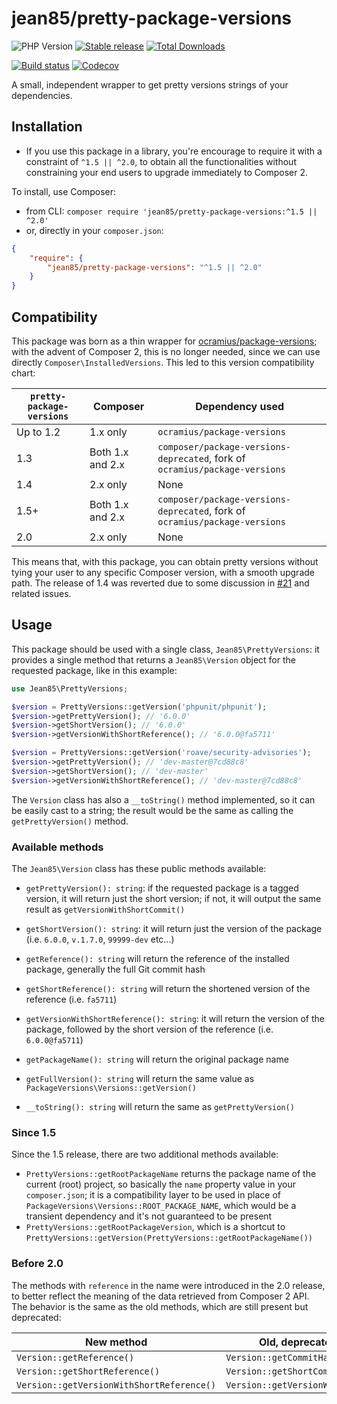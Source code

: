 # jean85/pretty-package-versions

![PHP Version](https://img.shields.io/badge/php-%5E7.1%7C%5E8.0-blue)
[![Stable release][Last stable image]][Packagist link]
[![Total Downloads](https://poser.pugx.org/jean85/pretty-package-versions/downloads)](//packagist.org/packages/jean85/pretty-package-versions)

[![Build status](https://img.shields.io/github/workflow/status/Jean85/pretty-package-versions/Tests)](https://github.com/Jean85/pretty-package-versions/actions)
[![Codecov](https://codecov.io/gh/Jean85/pretty-package-versions/branch/master/graph/badge.svg)](https://codecov.io/gh/Jean85/pretty-package-versions)

A small, independent wrapper to get pretty versions strings of your dependencies.

## Installation
* If you use this package in a library, you're encourage to require it with a constraint of `^1.5 || ^2.0`, to obtain all the functionalities without constraining your end users to upgrade immediately to Composer 2.

To install, use Composer:

 * from CLI: `composer require 'jean85/pretty-package-versions:^1.5 || ^2.0'`
 * or, directly in your `composer.json`:

```json
{
    "require": {
        "jean85/pretty-package-versions": "^1.5 || ^2.0"
    }
}
```
## Compatibility
This package was born as a thin wrapper for [ocramius/package-versions](https://packagist.org/packages/ocramius/package-versions); with the advent of Composer 2, this is no longer needed, since we can use directly `Composer\InstalledVersions`. This led to this version compatibility chart:

|`pretty-package-versions`| Composer         | Dependency used
|-------------------------|------------------|-----------------|
| Up to 1.2               | 1.x only         | `ocramius/package-versions`
| 1.3                     | Both 1.x and 2.x | `composer/package-versions-deprecated`, fork of `ocramius/package-versions` |
| 1.4                     | 2.x only         | None            |
| 1.5+                    | Both 1.x and 2.x | `composer/package-versions-deprecated`, fork of `ocramius/package-versions` |
| 2.0                     | 2.x only         | None            |

This means that, with this package, you can obtain pretty versions without tying your user to any specific Composer version, with a smooth upgrade path. The release of 1.4 was reverted due to some discussion in [#21](https://github.com/Jean85/pretty-package-versions/issues/21) and related issues.

## Usage
This package should be used with a single class, `Jean85\PrettyVersions`: it provides a single method that returns a `Jean85\Version` object for the requested package, like in this example:

```php
use Jean85\PrettyVersions;

$version = PrettyVersions::getVersion('phpunit/phpunit');
$version->getPrettyVersion(); // '6.0.0'
$version->getShortVersion(); // '6.0.0'
$version->getVersionWithShortReference(); // '6.0.0@fa5711'

$version = PrettyVersions::getVersion('roave/security-advisories');
$version->getPrettyVersion(); // 'dev-master@7cd88c8'
$version->getShortVersion(); // 'dev-master'
$version->getVersionWithShortReference(); // 'dev-master@7cd88c8'
```

The `Version` class has also a `__toString()` method implemented, so it can be easily cast to a string; the result would be the same as calling the `getPrettyVersion()` method.

### Available methods

The `Jean85\Version` class has these public methods available:

 * `getPrettyVersion(): string`: if the requested package is a tagged version, it will return just the short version; if not, it will output the same result as `getVersionWithShortCommit()`

 * `getShortVersion(): string`: it will return just the version of the package (i.e. `6.0.0`, `v.1.7.0`, `99999-dev` etc...)

* `getReference(): string` will return the reference of the installed package, generally the full Git commit hash

* `getShortReference(): string` will return the shortened version of the reference (i.e. `fa5711`)

 * `getVersionWithShortReference(): string`: it will return the version of the package, followed by the short version of the reference (i.e. `6.0.0@fa5711`)

 * `getPackageName(): string` will return the original package name

 * `getFullVersion(): string` will return the same value as `PackageVersions\Versions::getVersion()` 

 * `__toString(): string` will return the same as `getPrettyVersion()`

### Since 1.5
Since the 1.5 release, there are two additional methods available:

 * `PrettyVersions::getRootPackageName` returns the package name of the current (root) project, so basically the `name` property value in your `composer.json`; it is a compatibility layer to be used in place of `PackageVersions\Versions::ROOT_PACKAGE_NAME`, which would be a transient dependency and it's not guaranteed to be present
 * `PrettyVersions::getRootPackageVersion`, which is a shortcut to `PrettyVersions::getVersion(PrettyVersions::getRootPackageName())`

### Before 2.0
The methods with `reference` in the name were introduced in the 2.0 release, to better reflect the meaning of the data retrieved from Composer 2 API. The behavior is the same as the old methods, which are still present but deprecated:

| New method                                | Old, deprecated method                 |
|-------------------------------------------|----------------------------------------|
| `Version::getReference()`                 | `Version::getCommitHash()`             |
| `Version::getShortReference()`            | `Version::getShortCommitHash()`        |
| `Version::getVersionWithShortReference()` | `Version::getVersionWithShortCommit()` |

[Last stable image]: https://poser.pugx.org/Jean85/pretty-package-versions/version.svg
[Packagist link]: https://packagist.org/packages/Jean85/pretty-package-versions
